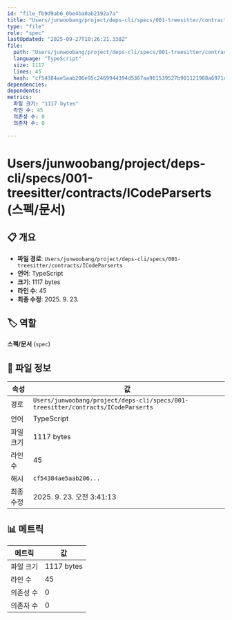 ```yaml
---
id: "file_fb9d9ab6_0be4ba0ab2192a7a"
title: "Users/junwoobang/project/deps-cli/specs/001-treesitter/contracts/ICodeParserts (스펙/문서)"
type: "file"
role: "spec"
lastUpdated: "2025-09-27T10:26:21.338Z"
file:
  path: "Users/junwoobang/project/deps-cli/specs/001-treesitter/contracts/ICodeParserts"
  language: "TypeScript"
  size: 1117
  lines: 45
  hash: "cf54384ae5aab206e95c2469944394d5367aa901539527b901121988a6971d28"
dependencies:
dependents:
metrics:
  파일 크기: "1117 bytes"
  라인 수: 45
  의존성 수: 0
  의존자 수: 0

---
```


# Users/junwoobang/project/deps-cli/specs/001-treesitter/contracts/ICodeParserts (스펙/문서)

## 📋 개요

- **파일 경로**: `Users/junwoobang/project/deps-cli/specs/001-treesitter/contracts/ICodeParserts`
- **언어**: TypeScript
- **크기**: 1117 bytes
- **라인 수**: 45
- **최종 수정**: 2025. 9. 23.

## 🏷️ 역할

**스펙/문서** (`spec`)

## 📄 파일 정보

| 속성 | 값 |
|------|----|
| 경로 | `Users/junwoobang/project/deps-cli/specs/001-treesitter/contracts/ICodeParserts` |
| 언어 | TypeScript |
| 파일 크기 | 1117 bytes |
| 라인 수 | 45 |
| 해시 | `cf54384ae5aab206...` |
| 최종 수정 | 2025. 9. 23. 오전 3:41:13 |

## 📊 메트릭

| 메트릭 | 값 |
|--------|----|
| 파일 크기 | 1117 bytes |
| 라인 수 | 45 |
| 의존성 수 | 0 |
| 의존자 수 | 0 |

